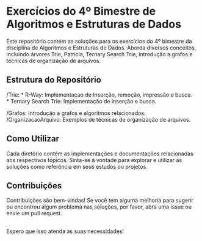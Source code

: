# Exercícios do 4º Bimestre de Algoritmos e Estruturas de Dados
Este repositório contém as soluções para os exercícios do 4º bimestre da disciplina de Algoritmos e Estruturas de Dados. Aborda diversos conceitos, incluindo árvores Trie, Patricia, Ternary Search Trie, introdução a grafos e técnicas de organização de arquivos.

## Estrutura do Repositório
/Trie:
    * R-Way: Implementaçao de Inserção, remoção, impressão e busca.  
    * Ternary Search Trie: Implementação de inserção e busca.  
  
/Grafos: Introdução a grafos e algoritmos relacionados.  
/OrganizacaoArquivo: Exemplos de técnicas de organização de arquivos.  

## Como Utilizar
Cada diretório contém as implementações e documentações relacionadas aos respectivos tópicos. Sinta-se à vontade para explorar e utilizar as soluções como referência em seus estudos ou projetos.

## Contribuições
Contribuições são bem-vindas! Se você tem alguma melhoria para sugerir ou encontrou algum problema nas soluções, por favor, abra uma issue ou envie um pull request.

##

Espero que isso atenda às suas necessidades!
